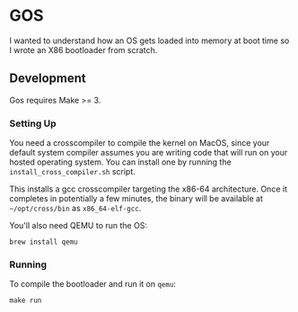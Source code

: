 # GOS
I wanted to understand how an OS gets loaded into memory at boot time so I wrote an X86 bootloader from scratch.

## Development

Gos requires Make >= 3.

### Setting Up

You need a crosscompiler to compile the kernel on MacOS, since your default system compiler 
assumes you are writing code that will run on your hosted operating system. You can install one by running the `install_cross_compiler.sh` script.

This installs a gcc crosscompiler targeting the x86-64 architecture. Once it completes in potentially a few minutes, the binary will be available at `~/opt/cross/bin` as `x86_64-elf-gcc`.

You'll also need QEMU to run the OS:

```shell
brew install qemu
```

### Running

To compile the bootloader and run it on `qemu`:

```shell
make run
```